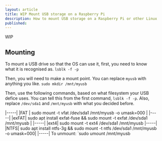 ```yaml
---
layout: article
title: WIP Mount USB storage on a Raspberry Pi
description: How to mount USB storage on a Raspberry Pi or other Linux device from the terminal.
published: 
---
```

WIP
## Mounting
To mount a USB drive so that the OS can use it, first, you need to know what it is recognised as.
```lsblk -f -p ```


Then, you will need to make a mount point. You can replace `myusb` with anything you like.
```sudo mkdir /mnt/myusb```


Then, use the following commands, based on what filesystem your USB defice uses. You can tell this from the first command, `lsblk -f -p`. Also, replace `/dev/sda1` and `/mnt/myusb` with what you decided before.


|-----|
|FAT | sudo mount -t vfat /dev/sda1 /mnt/myusb -o umask=000 |
|-----|
|exFAT| sudo apt install exfat-fuse && sudo mount -t exfat /dev/sda1 /mnt/myusb |
|-----|
|ext4| sudo mount -t ext4 /dev/sda1 /mnt/myusb
|-----|
|NTFS| sudo apt install ntfs-3g && sudo mount -t ntfs /dev/sda1 /mnt/myusb -o umask=000|
|-----|
To unmount: 
`sudo umount /mnt/myusb
